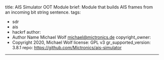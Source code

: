 title: AIS Simulator OOT Module
brief: Module that builds AIS frames from an incoming bit string sentence.
tags:

- sdr
- ais
- hackrf
  author:
- Author Name Michael Wolf <michael@mictronics.de>
  copyright_owner:
- Copyright 2020, Michael Wolf
  license: GPL v3
  gr_supported_version: 3.8.1
  repo: https://github.com/Mictronics/ais-simulator

---
